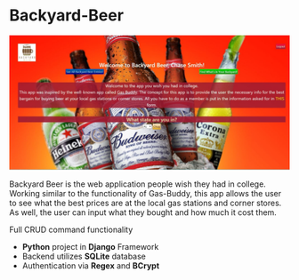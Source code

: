 # Backyard-Beer
![Landing Page for Site](backyard_app/static/images/backyard123.jpg)

Backyard Beer is the web application people wish they had in college.
Working similar to the functionality of Gas-Buddy, this app allows the user to see what the best prices are at the local gas stations and corner stores.
As well, the user can input what they bought and how much it cost them. 

Full CRUD command functionality

- **Python** project in **Django** Framework
- Backend utilizes **SQLite** database
- Authentication via **Regex** and **BCrypt**
